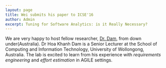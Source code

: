 ```yaml
---
layout: page
title: Wei submits his paper to ICSE'16
author: Admin
excerpt: Tuning for Software Analytics: is it Really Necessary?
---
```

We are very happy to host fellow researcher, [Dr. Dam](http://www.uow.edu.au/~hoa/), from down under(Australia). Dr Hoa Khanh Dam is a Senior Lecturer at the School of Computing and Information Technology, University of Wollongong, Australia. The lab is excited to learn from his  experience with *requirements engineering* and *effort estimation* in AGILE settings. 


